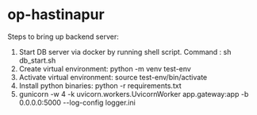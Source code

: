 # op-hastinapur

Steps to bring up backend server:
1. Start DB server via docker by running shell script. Command : sh db_start.sh
2. Create virtual environment: python -m venv test-env
3. Activate virtual environment: source test-env/bin/activate
4. Install python binaries: python -r requirements.txt
5. gunicorn -w 4 -k uvicorn.workers.UvicornWorker app.gateway:app -b 0.0.0.0:5000 --log-config logger.ini
